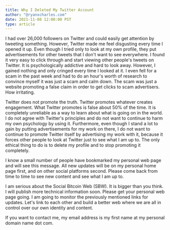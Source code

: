 ```yaml
---
title: Why I Deleted My Twitter Account
author: "@ryanxcharles.com"
date: 2021-11-08 12:00:00 PST
type: article
---
```


I had over 26,000 followers on Twitter and could easily get attention by tweeting something. However, Twitter made me feel disgusting every time I opened it up. Even though I tried only to look at my own profile, they put advertisements for other tweets that I don't want to see everywhere. I found it very easy to click through and start viewing other people's tweets on Twitter. It is psychologically addictive and hard to look away. However, I gained nothing and only cringed every time I looked at it. I even fell for a scam in the past week and had to do an hour's worth of research to convince myself it was just a scam and calm down. The scam was just a website promoting a false claim in order to get clicks to scam advertisers. How irritating.

Twitter does not promote the truth. Twitter promotes whatever creates engagement. What Twitter promotes is false about 50% of the time. It is completely unreliable as a way to learn about what is going on in the world. I do not agree with Twitter's principles and do not want to continue to harm my own psychology by using it. Furthermore, even though I stand a lot to gain by putting advertisements for my work on there, I do not want to continue to promote Twitter itself by advertising my work with it, because it forces other people to look at Twitter just to see what I am up to. The only ethical thing to do is to delete my profile and to stop promoting it completely.

I know a small number of people have bookmarked my personal web page and will see this message. All new updates will be on my personal home page first, and on other social platforms second. Please come back from time to time to see new content and see what I am up to.

I am serious about the Social Bitcoin Web (SBW). It is bigger than you think. I will publish more technical information soon. Please get your personal web page going. I am going to monitor the previously mentioned links for updates. Let's link to each other and build a better web where we are all in control over our own identity and content.

If you want to contact me, my email address is my first name at my personal domain name dot com.